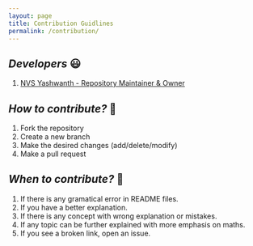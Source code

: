 ```yaml
---
layout: page
title: Contribution Guidlines
permalink: /contribution/
---
```


## ***Developers*** :smiley:
1. [NVS Yashwanth - Repository Maintainer & Owner](https://github.com/NvsYashwanth)

## ***How to contribute?*** :eyes:
1. Fork the repository
2. Create a new branch
3. Make the desired changes (add/delete/modify)
4. Make a pull request

## ***When to contribute?*** :eyes:
1. If there is any gramatical error in README files.
2. If you have a better explanation.
3. If there is any concept with wrong explanation or mistakes.
4. If any topic can be further explained with more emphasis on maths.
5. If you see a broken link, open an issue.